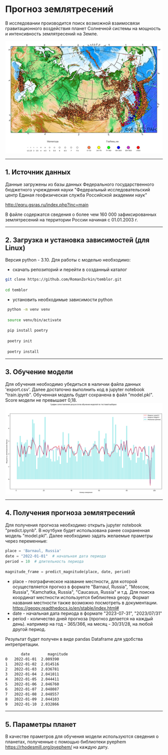 # Прогноз землятресений


В исследовании производится поиск возможной взаимосвязи гравитационного воздействия планет Солнечной системы на мощность и интенсивность землятресений на Земле.

![Карта сейсмической активности](/img/map_earthquakes.png "Карта сейсмической активности")
___

## 1. Источник данных

Данные загружены из базы данных Федерального государственного бюджетного учреждения науки "Федеральный исследовательский центр Единая геофизическая служба Российской академии наук"

 http://eqru.gsras.ru/index.php?inc=main

 В файле содержатся сведения о более чем 160 000 зафиксированных землятресений на территории России начиная с 01.01.2003 г.
 
 ___
 ## 2. Загрузка и установка зависимостей (для Linux)
 Версия python - 3.10. Для работы с моделью необходимо:
 - скачать репозиторий и перейти в созданный каталог
 ```bash
 git clone https://github.com/RomanZorkin/temblor.git

 cd temblor
```
- установить необходимые зависимости python
```bash
 python -m venv venv

 source venv/bin/activate

 pip install poetry

 poetry init

 poetry install
 ```
 ___
 ## 3. Обучение модели
 Для обучения необходимо убедиться в наличии файла данных 'export.csv'. Далее достаточно выполнить код в jupyter notebook "train.ipynb". Обученная модель будет сохранена в файл "model.pkl". Score модели не превышает 0,18.
 ![Точность предсказаний](/img/score.png "Точность предсказаний")
 ___
 ## 4. Получения прогноза землятресений

 Для получения прогноза необходимо открыть jupyter notebook "predict.ipynb". В ноутбуке будет использована ранее сохраненная модель "model.pkl". Далее необходимо задать желаемые праметры через переменные:
 ```python
 place = 'Barnaul, Russia'
date = "2022-01-01"  # начальная дата периода
period = 10  # длительность периода

magnitude_frame = predict_magnitude(place, date, period)
 ```
 - place - географическое название местности, для которой осуществляется прогноз в формате "Barnaul, Russia", "Moscow, Russia", "Kamchatka, Russia", "Caucasus, Russia" и т.д. Для поиска координат местности используется библиотека geopy. Формат названия местности также возможно посмотреть в документации. https://geopy.readthedocs.io/en/stable/index.html#
 - date - начальная дата периода в формате "2023-07-31", "2023/07/31"
 - period - количество дней прогноза (прогноз делается на каждый день). например на год - 365/366, на месяц - 30/31/28, на любой другой период.

 Результат будет получен в виде pandas Dataframe для удобства интрепретации.
 ```jupyter
        date	    magnitude
0	2022-01-01	2.009390
1	2022-01-02	2.014516
2	2022-01-03	2.036781
3	2022-01-04	2.041011
4	2022-01-05	2.044411
5	2022-01-06	2.046760
6	2022-01-07	2.048087
7	2022-01-08	2.048557
8	2022-01-09	2.044103
9	2022-01-10	2.032866
 ```

___
## 5. Параметры планет
В качестве праметров для обучения модели используются сведения о планетах, полученные с помощью библиотеки pyephem https://rhodesmill.org/pyephem/ на каждую дату.